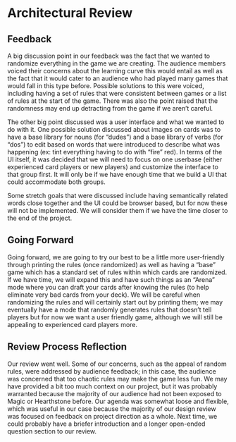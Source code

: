 # Architectural Review #

## Feedback ##

A big discussion point in our feedback was the fact that we wanted to randomize everything in the game we are creating. The audience members voiced their concerns about the learning curve this would entail as well as the fact that it would cater to an audience who had played many games that would fall in this type before. Possible solutions to this were voiced, including having a set of rules that were consistent between games or a list of rules at the start of the game. There was also the point raised that the randomness may end up detracting from the game if we aren’t careful.

The other big point discussed was a user interface and what we wanted to do with it. One possible solution discussed about images on cards was to have a base library for nouns (for “dudes”) and a base library of verbs (for “dos”) to edit based on words that were introduced to describe what was happening (ex: tint everything having to do with “fire” red). In terms of the UI itself, it was decided that we will need to focus on one userbase (either experienced card players or new players) and customize the interface to that group first. It will only be if we have enough time that we build a UI that could accommodate both groups.

Some stretch goals that were discussed include having semantically related words close together and the UI could be browser based, but for now these will not be implemented. We will consider them if we have the time closer to the end of the project.


## Going Forward ##

Going forward, we are going to try our best to be a little more user-friendly through printing the rules (once randomized) as well as having a “base” game which has a standard set of rules within which cards are randomized. If we have time, we will expand this and have such things as an “Arena” mode where you can draft your cards after knowing the rules (to help eliminate very bad cards from your deck). We will be careful when randomizing the rules and will certainly start out by printing them; we may eventually have a mode that randomly generates rules that doesn’t tell players but for now we want a user friendly game, although we will still be appealing to experienced card players more. 

## Review Process Reflection ##

Our review went well. Some of our concerns, such as the appeal of random rules, were addressed by audience feedback; in this case, the audience was concerned that too chaotic rules may make the game less fun. We may have provided a bit too much context on our project, but it was probably warranted because the majority of our audience had not been exposed to Magic or Hearthstone before. Our agenda was somewhat loose and flexible, which was useful in our case because the majority of our design review was focused on feedback on project direction as a whole. Next time, we could probably have a briefer introduction and a longer open-ended question section to our review.
